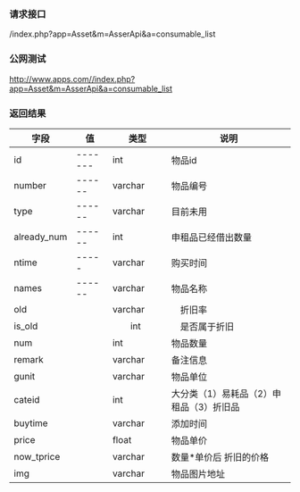 ### **请求接口**
/index.php?app=Asset&m=AsserApi&a=consumable_list



### **公网测试**
http://www.apps.com//index.php?app=Asset&m=AsserApi&a=consumable_list



### **返回结果**
|字段        |值          |类型    |说明        |
| ---------  |--------    |-------- |--------  |
|id          |-------     |int    |物品id   |
|number      | ------     |varchar  |物品编号      |
|type        | ------     |varchar  |目前未用      |
|already_num | ------     |int  |申租品已经借出数量     |
|ntime       |   -----    |varchar     |  购买时间   |
|names       |------      |varchar   |物品名称          |
|old         |            |varchar　　|　折旧率 |
|is_old|    |　　int　|　是否属于折旧     |
|num |             |int | 物品数量 |
|remark|        | varchar   |  备注信息   |
|gunit|           |  varchar | 物品单位|
|cateid|          |  int  |  大分类（1）易耗品（2）申租品（3）折旧品|
|buytime|          | varchar    |  添加时间   |
|price|             |   float |  物品单价    |
|now_tprice        |      | varchar   | 数量*单价后 折旧的价格   |
|img|           |   varchar  |  物品图片地址    |